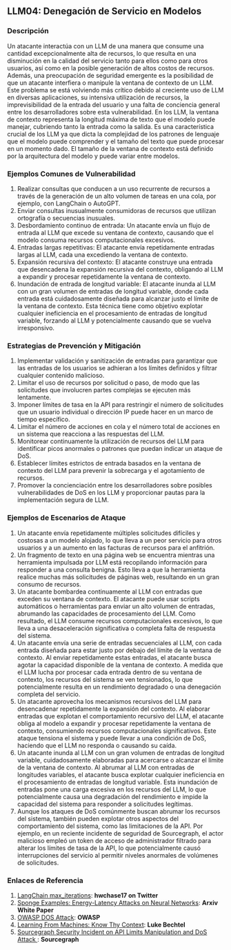 ## LLM04: Denegación de Servicio en Modelos

### Descripción

Un atacante interactúa con un LLM de una manera que consume una cantidad excepcionalmente alta de recursos, lo que resulta en una disminución en la calidad del servicio tanto para ellos como para otros usuarios, así como en la posible generación de altos costos de recursos. Además, una preocupación de seguridad emergente es la posibilidad de que un atacante interfiera o manipule la ventana de contexto de un LLM. Este problema se está volviendo más crítico debido al creciente uso de LLM en diversas aplicaciones, su intensiva utilización de recursos, la imprevisibilidad de la entrada del usuario y una falta de conciencia general entre los desarrolladores sobre esta vulnerabilidad. En los LLM, la ventana de contexto representa la longitud máxima de texto que el modelo puede manejar, cubriendo tanto la entrada como la salida. Es una característica crucial de los LLM ya que dicta la complejidad de los patrones de lenguaje que el modelo puede comprender y el tamaño del texto que puede procesar en un momento dado. El tamaño de la ventana de contexto está definido por la arquitectura del modelo y puede variar entre modelos.

### Ejemplos Comunes de Vulnerabilidad

1. Realizar consultas que conducen a un uso recurrente de recursos a través de la generación de un alto volumen de tareas en una cola, por ejemplo, con LangChain o AutoGPT.
2. Enviar consultas inusualmente consumidoras de recursos que utilizan ortografía o secuencias inusuales.
3. Desbordamiento continuo de entrada: Un atacante envía un flujo de entrada al LLM que excede su ventana de contexto, causando que el modelo consuma recursos computacionales excesivos.
4. Entradas largas repetitivas: El atacante envía repetidamente entradas largas al LLM, cada una excediendo la ventana de contexto.
5. Expansión recursiva del contexto: El atacante construye una entrada que desencadena la expansión recursiva del contexto, obligando al LLM a expandir y procesar repetidamente la ventana de contexto.
6. Inundación de entrada de longitud variable: El atacante inunda al LLM con un gran volumen de entradas de longitud variable, donde cada entrada está cuidadosamente diseñada para alcanzar justo el límite de la ventana de contexto. Esta técnica tiene como objetivo explotar cualquier ineficiencia en el procesamiento de entradas de longitud variable, forzando al LLM y potencialmente causando que se vuelva irresponsivo.

### Estrategias de Prevención y Mitigación

1. Implementar validación y sanitización de entradas para garantizar que las entradas de los usuarios se adhieran a los límites definidos y filtrar cualquier contenido malicioso.
2. Limitar el uso de recursos por solicitud o paso, de modo que las solicitudes que involucren partes complejas se ejecuten más lentamente.
3. Imponer límites de tasa en la API para restringir el número de solicitudes que un usuario individual o dirección IP puede hacer en un marco de tiempo específico.
4. Limitar el número de acciones en cola y el número total de acciones en un sistema que reacciona a las respuestas del LLM.
5. Monitorear continuamente la utilización de recursos del LLM para identificar picos anormales o patrones que puedan indicar un ataque de DoS.
6. Establecer límites estrictos de entrada basados en la ventana de contexto del LLM para prevenir la sobrecarga y el agotamiento de recursos.
7. Promover la concienciación entre los desarrolladores sobre posibles vulnerabilidades de DoS en los LLM y proporcionar pautas para la implementación segura de LLM.

### Ejemplos de Escenarios de Ataque

1. Un atacante envía repetidamente múltiples solicitudes difíciles y costosas a un modelo alojado, lo que lleva a un peor servicio para otros usuarios y a un aumento en las facturas de recursos para el anfitrión.
2. Un fragmento de texto en una página web se encuentra mientras una herramienta impulsada por LLM está recopilando información para responder a una consulta benigna. Esto lleva a que la herramienta realice muchas más solicitudes de páginas web, resultando en un gran consumo de recursos.
3. Un atacante bombardea continuamente al LLM con entradas que exceden su ventana de contexto. El atacante puede usar scripts automáticos o herramientas para enviar un alto volumen de entradas, abrumando las capacidades de procesamiento del LLM. Como resultado, el LLM consume recursos computacionales excesivos, lo que lleva a una desaceleración significativa o completa falta de respuesta del sistema.
4. Un atacante envía una serie de entradas secuenciales al LLM, con cada entrada diseñada para estar justo por debajo del límite de la ventana de contexto. Al enviar repetidamente estas entradas, el atacante busca agotar la capacidad disponible de la ventana de contexto. A medida que el LLM lucha por procesar cada entrada dentro de su ventana de contexto, los recursos del sistema se ven tensionados, lo que potencialmente resulta en un rendimiento degradado o una denegación completa del servicio.
5. Un atacante aprovecha los mecanismos recursivos del LLM para desencadenar repetidamente la expansión del contexto. Al elaborar entradas que explotan el comportamiento recursivo del LLM, el atacante obliga al modelo a expandir y procesar repetidamente la ventana de contexto, consumiendo recursos computacionales significativos. Este ataque tensiona el sistema y puede llevar a una condición de DoS, haciendo que el LLM no responda o causando su caída.
6. Un atacante inunda al LLM con un gran volumen de entradas de longitud variable, cuidadosamente elaboradas para acercarse o alcanzar el límite de la ventana de contexto. Al abrumar al LLM con entradas de longitudes variables, el atacante busca explotar cualquier ineficiencia en el procesamiento de entradas de longitud variable. Esta inundación de entradas pone una carga excesiva en los recursos del LLM, lo que potencialmente causa una degradación del rendimiento e impide la capacidad del sistema para responder a solicitudes legítimas.
7. Aunque los ataques de DoS comúnmente buscan abrumar los recursos del sistema, también pueden explotar otros aspectos del comportamiento del sistema, como las limitaciones de la API. Por ejemplo, en un reciente incidente de seguridad de Sourcegraph, el actor malicioso empleó un token de acceso de administrador filtrado para alterar los límites de tasa de la API, lo que potencialmente causó interrupciones del servicio al permitir niveles anormales de volúmenes de solicitudes.


### Enlaces de Referencia

1. [LangChain max_iterations](https://twitter.com/hwchase17/status/1608467493877579777): **hwchase17 on Twitter**
2. [Sponge Examples: Energy-Latency Attacks on Neural Networks](https://arxiv.org/abs/2006.03463): **Arxiv White Paper**
3. [OWASP DOS Attack](https://owasp.org/www-community/attacks/Denial_of_Service): **OWASP**
4. [Learning From Machines: Know Thy Context](https://lukebechtel.com/blog/lfm-know-thy-context): **Luke Bechtel**
5. [Sourcegraph Security Incident on API Limits Manipulation and DoS Attack ](https://about.sourcegraph.com/blog/security-update-august-2023): **Sourcegraph**
